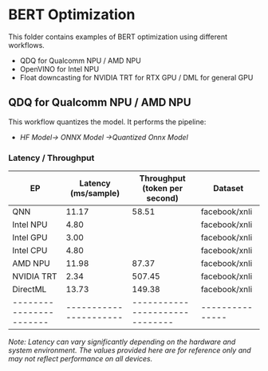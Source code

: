 # BERT Optimization

This folder contains examples of BERT optimization using different workflows.

- QDQ for Qualcomm NPU / AMD NPU
- OpenVINO for Intel NPU
- Float downcasting for NVIDIA TRT for RTX GPU / DML for general GPU

## QDQ for Qualcomm NPU / AMD NPU

This workflow quantizes the model. It performs the pipeline:
- *HF Model-> ONNX Model ->Quantized Onnx Model*

### Latency / Throughput

| EP                    | Latency (ms/sample)  | Throughput (token per second)| Dataset       |
|-----------------------|----------------------|------------------------------|---------------|
| QNN                   | 11.17                | 58.51                        | facebook/xnli |
| Intel NPU             | 4.80                 |                              | facebook/xnli |
| Intel GPU             | 3.00                 |                              | facebook/xnli |
| Intel CPU             | 4.80                 |                              | facebook/xnli |
| AMD NPU               | 11.98                | 87.37                        | facebook/xnli |
| NVIDIA TRT            | 2.34                 | 507.45                       | facebook/xnli |
| DirectML              | 13.73                | 149.38                       | facebook/xnli |
|-----------------------|----------------------|------------------------------|---------------|

*Note: Latency can vary significantly depending on the hardware and system environment. The values provided here are for reference only and may not reflect performance on all devices.*
